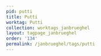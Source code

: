 ```yaml
---
pid: putti
title: Putti
worktag: Putti
collection: worktags_janbrueghel
layout: tagpage_janbrueghel
order: '134'
permalink: /janbrueghel/tags/putti
---
```

